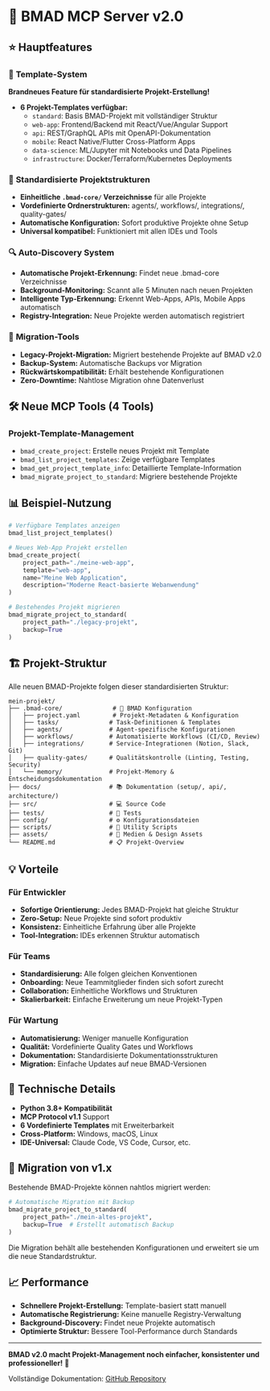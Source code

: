 # 🚀 BMAD MCP Server v2.0

## ⭐ Hauptfeatures

### 🎨 **Template-System**
**Brandneues Feature für standardisierte Projekt-Erstellung!**

- **6 Projekt-Templates verfügbar:**
  - `standard`: Basis BMAD-Projekt mit vollständiger Struktur
  - `web-app`: Frontend/Backend mit React/Vue/Angular Support
  - `api`: REST/GraphQL APIs mit OpenAPI-Dokumentation
  - `mobile`: React Native/Flutter Cross-Platform Apps
  - `data-science`: ML/Jupyter mit Notebooks und Data Pipelines
  - `infrastructure`: Docker/Terraform/Kubernetes Deployments

### 📁 **Standardisierte Projektstrukturen**
- **Einheitliche `.bmad-core/` Verzeichnisse** für alle Projekte
- **Vordefinierte Ordnerstrukturen:** agents/, workflows/, integrations/, quality-gates/
- **Automatische Konfiguration:** Sofort produktive Projekte ohne Setup
- **Universal kompatibel:** Funktioniert mit allen IDEs und Tools

### 🔍 **Auto-Discovery System**
- **Automatische Projekt-Erkennung:** Findet neue .bmad-core Verzeichnisse
- **Background-Monitoring:** Scannt alle 5 Minuten nach neuen Projekten
- **Intelligente Typ-Erkennung:** Erkennt Web-Apps, APIs, Mobile Apps automatisch
- **Registry-Integration:** Neue Projekte werden automatisch registriert

### 🔄 **Migration-Tools**
- **Legacy-Projekt-Migration:** Migriert bestehende Projekte auf BMAD v2.0
- **Backup-System:** Automatische Backups vor Migration
- **Rückwärtskompatibilität:** Erhält bestehende Konfigurationen
- **Zero-Downtime:** Nahtlose Migration ohne Datenverlust

## 🛠️ **Neue MCP Tools (4 Tools)**

### Projekt-Template-Management
- `bmad_create_project`: Erstelle neues Projekt mit Template
- `bmad_list_project_templates`: Zeige verfügbare Templates
- `bmad_get_project_template_info`: Detaillierte Template-Information  
- `bmad_migrate_project_to_standard`: Migriere bestehende Projekte

## 📊 **Beispiel-Nutzung**

```python
# Verfügbare Templates anzeigen
bmad_list_project_templates()

# Neues Web-App Projekt erstellen
bmad_create_project(
    project_path="./meine-web-app",
    template="web-app", 
    name="Meine Web Application",
    description="Moderne React-basierte Webanwendung"
)

# Bestehendes Projekt migrieren
bmad_migrate_project_to_standard(
    project_path="./legacy-projekt",
    backup=True
)
```

## 🏗️ **Projekt-Struktur**

Alle neuen BMAD-Projekte folgen dieser standardisierten Struktur:

```
mein-projekt/
├── .bmad-core/              # 🎯 BMAD Konfiguration
│   ├── project.yaml         # Projekt-Metadaten & Konfiguration
│   ├── tasks/              # Task-Definitionen & Templates
│   ├── agents/             # Agent-spezifische Konfigurationen
│   ├── workflows/          # Automatisierte Workflows (CI/CD, Review)
│   ├── integrations/       # Service-Integrationen (Notion, Slack, Git)
│   ├── quality-gates/      # Qualitätskontrolle (Linting, Testing, Security)
│   └── memory/             # Projekt-Memory & Entscheidungsdokumentation
├── docs/                   # 📚 Dokumentation (setup/, api/, architecture/)
├── src/                    # 💻 Source Code
├── tests/                  # 🧪 Tests
├── config/                 # ⚙️ Konfigurationsdateien
├── scripts/                # 🔧 Utility Scripts
├── assets/                 # 🎨 Medien & Design Assets
└── README.md               # 📋 Projekt-Overview
```

## 💡 **Vorteile**

### Für Entwickler
- **Sofortige Orientierung:** Jedes BMAD-Projekt hat gleiche Struktur
- **Zero-Setup:** Neue Projekte sind sofort produktiv
- **Konsistenz:** Einheitliche Erfahrung über alle Projekte
- **Tool-Integration:** IDEs erkennen Struktur automatisch

### Für Teams
- **Standardisierung:** Alle folgen gleichen Konventionen
- **Onboarding:** Neue Teammitglieder finden sich sofort zurecht
- **Collaboration:** Einheitliche Workflows und Strukturen
- **Skalierbarkeit:** Einfache Erweiterung um neue Projekt-Typen

### Für Wartung
- **Automatisierung:** Weniger manuelle Konfiguration
- **Qualität:** Vordefinierte Quality Gates und Workflows
- **Dokumentation:** Standardisierte Dokumentationsstrukturen
- **Migration:** Einfache Updates auf neue BMAD-Versionen

## 🔧 **Technische Details**

- **Python 3.8+ Kompatibilität**
- **MCP Protocol v1.1** Support
- **6 Vordefinierte Templates** mit Erweiterbarkeit
- **Cross-Platform:** Windows, macOS, Linux
- **IDE-Universal:** Claude Code, VS Code, Cursor, etc.

## 🎯 **Migration von v1.x**

Bestehende BMAD-Projekte können nahtlos migriert werden:

```python
# Automatische Migration mit Backup
bmad_migrate_project_to_standard(
    project_path="./mein-altes-projekt",
    backup=True  # Erstellt automatisch Backup
)
```

Die Migration behält alle bestehenden Konfigurationen und erweitert sie um die neue Standardstruktur.

## 📈 **Performance**

- **Schnellere Projekt-Erstellung:** Template-basiert statt manuell
- **Automatische Registrierung:** Keine manuelle Registry-Verwaltung
- **Background-Discovery:** Findet neue Projekte automatisch
- **Optimierte Struktur:** Bessere Tool-Performance durch Standards

---

**BMAD v2.0 macht Projekt-Management noch einfacher, konsistenter und professioneller!** 🚀

Vollständige Dokumentation: [GitHub Repository](https://github.com/Dali1789/bmad-mcp-server)